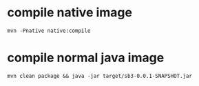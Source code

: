 

# compile native image
    mvn -Pnative native:compile

# compile normal java image
    mvn clean package && java -jar target/sb3-0.0.1-SNAPSHOT.jar
